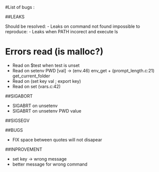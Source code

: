 #List of bugs :

##LEAKS

Should be resolved: - Leaks on command not found
impossible to reproduce: - Leaks when PATH incorect and execute ls

# Errors read (is malloc?)

- Read on $test when test is unset
- Read on setenv PWD [val] -> (env.46) env_get + (prompt_length.c:21) get_current_folder
- Read on (set key val ; export key)
- Read on set (vars.c:42)

##SIGABORT

- SIGABRT on unsetenv
- SIGABRT on unsetenv PWD value

##SIGSEGV


##BUGS

- FIX space between quotes will not disapear

##INPROVEMENT

- set key -> wrong message
- better message for wrong command
